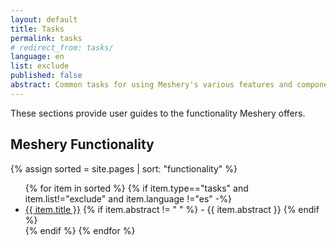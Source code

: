 ```yaml
---
layout: default
title: Tasks
permalink: tasks
# redirect_from: tasks/
language: en
list: exclude
published: false
abstract: Common tasks for using Meshery's various features and components.
---
```


These sections provide user guides to the functionality Meshery offers.

## Meshery Functionality

{% assign sorted = site.pages | sort: "functionality" %}

<ul>
    {% for item in sorted %}
    {% if item.type=="tasks" and item.list!="exclude" and item.language !="es"  -%}
      <li><a href="{{ site.baseurl }}{{ item.url }}">{{ item.title }}</a>
      {% if item.abstract != " " %}
        -  {{ item.abstract }}
      {% endif %}
      </li>
      {% endif %}
    {% endfor %}
</ul>

